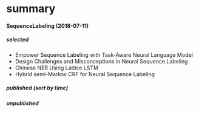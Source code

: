# summary

#### SequenceLabeling (2018-07-11)
##### selected
- Empower Sequence Labeling with Task-Aware Neural Language Model
- Design Challenges and Misconceptions in Neural Sequence Labeling
- Chinese NER Using Lattice LSTM
- Hybrid semi-Markov CRF for Neural Sequence Labeling
##### published (sort by time)

##### unpublished
